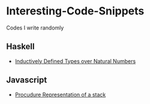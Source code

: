 # Interesting-Code-Snippets
Codes I write randomly

## Haskell

* [Inductively Defined Types over Natural Numbers](InductivelyDefinedTypesNaturalNumbers.hs)

## Javascript

* [Procudure Representation of a stack](ProcedureStack.js)
